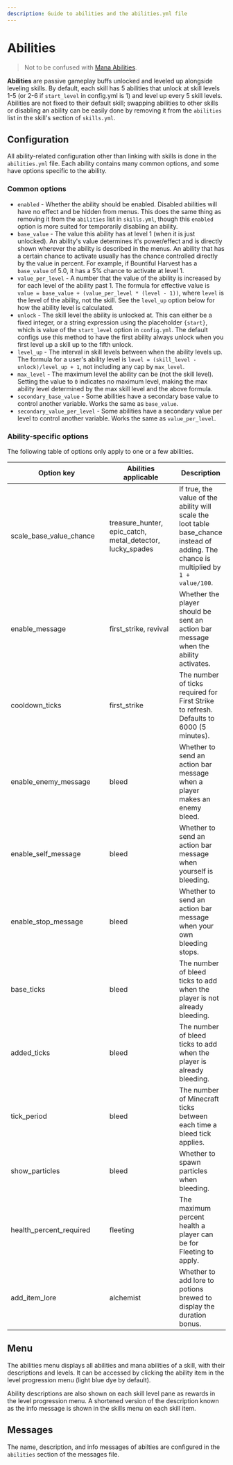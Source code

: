 ```yaml
---
description: Guide to abilities and the abilities.yml file
---
```


# Abilities

> Not to be confused with [Mana Abilities](mana-abilities.md).

**Abilities** are passive gameplay buffs unlocked and leveled up alongside leveling skills. By default, each skill has 5 abilities that unlock at skill levels 1-5 (or 2-6 if `start_level` in config.yml is 1) and level up every 5 skill levels. Abilities are not fixed to their default skill; swapping abilities to other skills or disabling an ability can be easily done by removing it from the `abilities` list in the skill's section of `skills.yml`.

## Configuration

All ability-related configuration other than linking with skills is done in the `abilities.yml` file. Each ability contains many common options, and some have options specific to the ability.

### Common options

* `enabled` - Whether the ability should be enabled. Disabled abilities will have no effect and be hidden from menus. This does the same thing as removing it from the `abilities` list in `skills.yml`, though this `enabled` option is more suited for temporarily disabling an ability.
* `base_value` - The value this ability has at level 1 (when it is just unlocked). An ability's value determines it's power/effect and is directly shown wherever the ability is described in the menus. An ability that has a certain chance to activate usually has the chance controlled directly by the value in percent. For example, if Bountiful Harvest has a `base_value` of 5.0, it has a 5% chance to activate at level 1.
* `value_per_level` - A number that the value of the ability is increased by for each level of the ability past 1. The formula for effective value is `value = base_value + (value_per_level * (level - 1))`, where `level` is the level of the ability, not the skill. See the `level_up` option below for how the ability level is calculated.
* `unlock` - The skill level the ability is unlocked at. This can either be a fixed integer, or a string expression using the placeholder `{start}`, which is value of the `start_level` option in `config.yml`. The default configs use this method to have the first ability always unlock when you first level up a skill up to the fifth unlock.
* `level_up` - The interval in skill levels between when the ability levels up. The formula for a user's ability level is `level = (skill_level - unlock)/level_up + 1`, not including any cap by `max_level`.
* `max_level` - The maximum level the ability can be (not the skill level). Setting the value to `0` indicates no maximum level, making the max ability level determined by the max skill level and the above formula.
* `secondary_base_value` - Some abilities have a secondary base value to control another variable. Works the same as `base_value`.
* `secondary_value_per_level` - Some abilities have a secondary value per level to control another variable. Works the same as `value_per_level`.

### Ability-specific options

The following table of options only apply to one or a few abilities.

<table><thead><tr><th width="242">Option key</th><th width="181">Abilities applicable</th><th>Description</th></tr></thead><tbody><tr><td>scale_base_value_chance</td><td>treasure_hunter, epic_catch, metal_detector, lucky_spades</td><td>If true, the value of the ability will scale the loot table base_chance instead of adding. The chance is multiplied by <code>1 + value/100</code>.</td></tr><tr><td>enable_message</td><td>first_strike, revival</td><td>Whether the player should be sent an action bar message when the ability activates.</td></tr><tr><td>cooldown_ticks</td><td>first_strike</td><td>The number of ticks required for First Strike to refresh. Defaults to 6000 (5 minutes).</td></tr><tr><td>enable_enemy_message</td><td>bleed</td><td>Whether to send an action bar message when a player makes an enemy bleed.</td></tr><tr><td>enable_self_message</td><td>bleed</td><td>Whether to send an action bar message when yourself is bleeding.</td></tr><tr><td>enable_stop_message</td><td>bleed</td><td>Whether to send an action bar message when your own bleeding stops.</td></tr><tr><td>base_ticks</td><td>bleed</td><td>The number of bleed ticks to add when the player is not already bleeding.</td></tr><tr><td>added_ticks</td><td>bleed</td><td>The number of bleed ticks to add when the player is already bleeding.</td></tr><tr><td>tick_period</td><td>bleed</td><td>The number of Minecraft ticks between each time a bleed tick applies.</td></tr><tr><td>show_particles</td><td>bleed</td><td>Whether to spawn particles when bleeding.</td></tr><tr><td>health_percent_required</td><td>fleeting</td><td>The maximum percent health a player can be for Fleeting to apply.</td></tr><tr><td>add_item_lore</td><td>alchemist</td><td>Whether to add lore to potions brewed to display the duration bonus.</td></tr></tbody></table>

## Menu

The abilities menu displays all abilities and mana abilities of a skill, with their descriptions and levels. It can be accessed by clicking the ability item in the level progression menu (light blue dye by default).

Ability descriptions are also shown on each skill level pane as rewards in the level progression menu. A shortened version of the description known as the info message is shown in the skills menu on each skill item.

## Messages

The name, description, and info messages of abilties are configured in the `abilities` section of the messages file.

